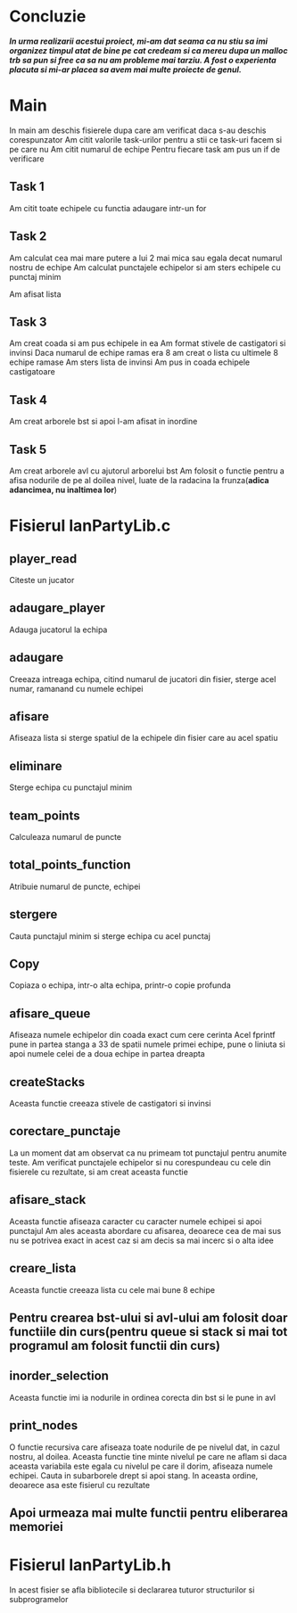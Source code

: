 # Concluzie

***In urma realizarii acestui proiect, mi-am dat seama ca nu stiu sa imi organizez timpul atat de bine pe cat credeam si ca mereu dupa un malloc trb sa pun si free ca sa nu am probleme mai tarziu. A fost o experienta placuta si mi-ar placea sa avem mai multe proiecte de genul.***

# Main

In main am deschis fisierele dupa care am verificat daca s-au deschis corespunzator
Am citit valorile task-urilor pentru a stii ce task-uri facem si pe care nu
Am citit numarul de echipe
Pentru fiecare task am pus un if de verificare

## Task 1

Am citit toate echipele cu functia adaugare intr-un for

## Task 2

Am calculat cea mai mare putere a lui 2 mai mica sau egala decat numarul nostru de echipe
Am calculat punctajele echipelor si am sters echipele cu punctaj minim

Am afisat lista

## Task 3

Am creat coada si am pus echipele in ea
Am format stivele de castigatori si invinsi
Daca numarul de echipe ramas era 8 am creat o lista cu ultimele 8 echipe ramase
Am sters lista de invinsi
Am pus in coada echipele castigatoare

## Task 4

Am creat arborele bst si apoi l-am afisat in inordine

## Task 5

Am creat arborele avl cu ajutorul arborelui bst
Am folosit o functie pentru a afisa nodurile de pe al doilea nivel, luate de la radacina la frunza(**adica adancimea, nu inaltimea lor**)

# Fisierul lanPartyLib.c

## player_read

Citeste un jucator

## adaugare_player

Adauga jucatorul la echipa

## adaugare

Creeaza intreaga echipa, citind numarul de jucatori din fisier, sterge acel numar, ramanand cu numele echipei

## afisare

Afiseaza lista si sterge spatiul de la echipele din fisier care au acel spatiu

## eliminare

Sterge echipa cu punctajul minim

## team_points

Calculeaza numarul de puncte

## total_points_function

Atribuie numarul de puncte, echipei

## stergere

Cauta punctajul minim si sterge echipa cu acel punctaj

## Copy

Copiaza o echipa, intr-o alta echipa, printr-o copie profunda

## afisare_queue

Afiseaza numele echipelor din coada exact cum cere cerinta
Acel fprintf pune in partea stanga a 33 de spatii numele primei echipe, pune o liniuta si apoi numele celei de a doua echipe in partea dreapta

## createStacks

Aceasta functie creeaza stivele de castigatori si invinsi

## corectare_punctaje

La un moment dat am observat ca nu primeam tot punctajul pentru anumite teste. Am verificat punctajele echipelor si nu corespundeau cu cele din fisierele cu rezultate, si am creat aceasta functie 

## afisare_stack

Aceasta functie afiseaza caracter cu caracter numele echipei si apoi punctajul
Am ales aceasta abordare cu afisarea, deoarece cea de mai sus nu se potrivea exact in acest caz si am decis sa mai incerc si o alta idee

## creare_lista

Aceasta functie creeaza lista cu cele mai bune 8 echipe

## Pentru crearea bst-ului si avl-ului am folosit doar functiile din curs(pentru queue si stack si mai tot programul am folosit functii din curs)

## inorder_selection

Aceasta functie imi ia nodurile in ordinea corecta din bst si le pune in avl

## print_nodes

O functie recursiva care afiseaza toate nodurile de pe nivelul dat, in cazul nostru, al doilea. Aceasta functie tine minte nivelul pe care ne aflam si daca aceasta variabila este egala cu nivelul pe care il dorim, afiseaza numele echipei. Cauta in subarborele drept si apoi stang. In aceasta ordine, deoarece asa este fisierul cu rezultate

## Apoi urmeaza mai multe functii pentru eliberarea memoriei

# Fisierul lanPartyLib.h

In acest fisier se afla bibliotecile si declararea tuturor structurilor si subprogramelor